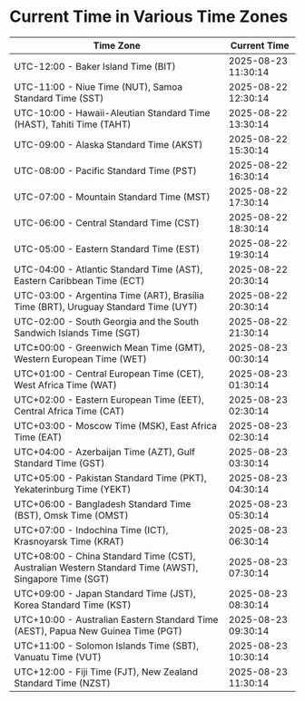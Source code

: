 # Current Time in Various Time Zones

| Time Zone | Current Time |
|-----------|--------------|
| UTC-12:00 - Baker Island Time (BIT) | 2025-08-23 11:30:14 |
| UTC-11:00 - Niue Time (NUT), Samoa Standard Time (SST) | 2025-08-22 12:30:14 |
| UTC-10:00 - Hawaii-Aleutian Standard Time (HAST), Tahiti Time (TAHT) | 2025-08-22 13:30:14 |
| UTC-09:00 - Alaska Standard Time (AKST) | 2025-08-22 15:30:14 |
| UTC-08:00 - Pacific Standard Time (PST) | 2025-08-22 16:30:14 |
| UTC-07:00 - Mountain Standard Time (MST) | 2025-08-22 17:30:14 |
| UTC-06:00 - Central Standard Time (CST) | 2025-08-22 18:30:14 |
| UTC-05:00 - Eastern Standard Time (EST) | 2025-08-22 19:30:14 |
| UTC-04:00 - Atlantic Standard Time (AST), Eastern Caribbean Time (ECT) | 2025-08-22 20:30:14 |
| UTC-03:00 - Argentina Time (ART), Brasília Time (BRT), Uruguay Standard Time (UYT) | 2025-08-22 20:30:14 |
| UTC-02:00 - South Georgia and the South Sandwich Islands Time (SGT) | 2025-08-22 21:30:14 |
| UTC±00:00 - Greenwich Mean Time (GMT), Western European Time (WET) | 2025-08-23 00:30:14 |
| UTC+01:00 - Central European Time (CET), West Africa Time (WAT) | 2025-08-23 01:30:14 |
| UTC+02:00 - Eastern European Time (EET), Central Africa Time (CAT) | 2025-08-23 02:30:14 |
| UTC+03:00 - Moscow Time (MSK), East Africa Time (EAT) | 2025-08-23 02:30:14 |
| UTC+04:00 - Azerbaijan Time (AZT), Gulf Standard Time (GST) | 2025-08-23 03:30:14 |
| UTC+05:00 - Pakistan Standard Time (PKT), Yekaterinburg Time (YEKT) | 2025-08-23 04:30:14 |
| UTC+06:00 - Bangladesh Standard Time (BST), Omsk Time (OMST) | 2025-08-23 05:30:14 |
| UTC+07:00 - Indochina Time (ICT), Krasnoyarsk Time (KRAT) | 2025-08-23 06:30:14 |
| UTC+08:00 - China Standard Time (CST), Australian Western Standard Time (AWST), Singapore Time (SGT) | 2025-08-23 07:30:14 |
| UTC+09:00 - Japan Standard Time (JST), Korea Standard Time (KST) | 2025-08-23 08:30:14 |
| UTC+10:00 - Australian Eastern Standard Time (AEST), Papua New Guinea Time (PGT) | 2025-08-23 09:30:14 |
| UTC+11:00 - Solomon Islands Time (SBT), Vanuatu Time (VUT) | 2025-08-23 10:30:14 |
| UTC+12:00 - Fiji Time (FJT), New Zealand Standard Time (NZST) | 2025-08-23 11:30:14 |
